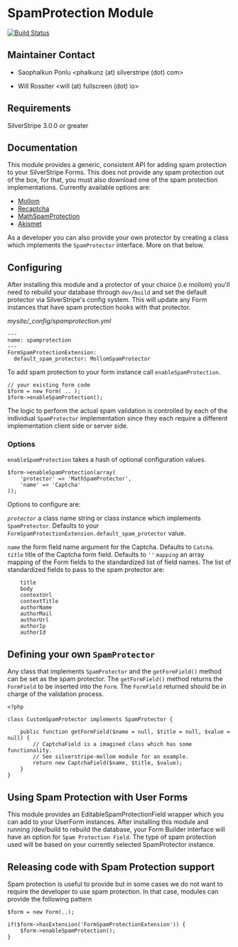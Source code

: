 # SpamProtection Module

[![Build Status](https://secure.travis-ci.org/silverstripe/silverstripe-spamprotection.png?branch=master)](http://travis-ci.org/silverstripe/silverstripe-spamprotection)


## Maintainer Contact

 * Saophalkun Ponlu
   <phalkunz (at) silverstripe (dot) com>

 * Will Rossiter
   <will (at) fullscreen (dot) io>

## Requirements

SilverStripe 3.0.0 or greater

## Documentation

This module provides a generic, consistent API for adding spam protection to 
your SilverStripe Forms. This does not provide any spam protection out of the 
box, for that, you must also download one of the spam protection 
implementations. Currently available options are:

* [Mollom](https://github.com/silverstripe/silverstripe-mollom)
* [Recaptcha](https://github.com/chillu/silverstripe-recaptcha)
* [MathSpamProtection](https://github.com/silverstripe/silverstripe-mathspamprotection)
* [Akismet](https://github.com/tractorcow/silverstripe-akismet)

As a developer you can also provide your own protector by creating a class which
implements the `SpamProtector` interface. More on that below.

## Configuring

After installing this module and a protector of your choice (i.e mollom) you'll 
need to rebuild your database through `dev/build` and set the default protector 
via SilverStripe's config system. This will update any Form instances that have
spam protection hooks with that protector.

*mysite/_config/spamprotection.yml*

	---
	name: spamprotection
	---
	FormSpamProtectionExtension:
	  default_spam_protector: MollomSpamProtector

To add spam protection to your form instance call `enableSpamProtection`.
	
	// your existing form code
	$form = new Form( .. );
	$form->enableSpamProtection();

The logic to perform the actual spam validation is controlled by each of the 
individual `SpamProtector` implementation since they each require a different 
implementation client side or server side.

### Options

`enableSpamProtection` takes a hash of optional configuration values. 

	$form->enableSpamProtection(array(
		'protector' => 'MathSpamProtector',
		'name' => 'Captcha'
	));

Options to configure are:

*`protector`* a class name string or class instance which implements 
`SpamProtector`. Defaults to your 
`FormSpamProtectionExtension.default_spam_protector` value.

*`name`* the form field name argument for the Captcha. Defaults to `Catcha`.
*`title`* title of the Captcha form field. Defaults to `''`
*`mapping`* an array mapping of the Form fields to the standardized list of 
field names. The list of standardized fields to pass to the spam protector are:

		title
		body
		contextUrl
		contextTitle
		authorName
		authorMail
		authorUrl
		authorIp
		authorId

## Defining your own `SpamProtector`

Any class that implements `SpamProtector` and the `getFormField()` method can
be set as the spam protector. The `getFormField()` method returns the 
`FormField` to be inserted into the `Form`. The `FormField` returned should be
in charge of the validation process.

	<?php

	class CustomSpamProtector implements SpamProtector {

		public function getFormField($name = null, $title = null, $value = null) {
			// CaptchaField is a imagined class which has some functionality.
			// See silverstripe-mollom module for an example.
			return new CaptchaField($name, $title, $value);
		}
	}


## Using Spam Protection with User Forms

This module provides an EditableSpamProtectionField wrapper which you can add
to your UserForm instances. After installing this module and running /dev/build
to rebuild the database, your Form Builder interface will have an option for 
`Spam Protection Field`. The type of spam protection used will be based on your 
currently selected SpamProtector instance.

## Releasing code with Spam Protection support

Spam protection is useful to provide but in some cases we do not want to require 
the developer to use spam protection. In that case, modules can provide the 
following pattern

	$form = new Form(..);

	if($form->hasExtension('FormSpamProtectionExtension')) {
		$form->enableSpamProtection();
	}

